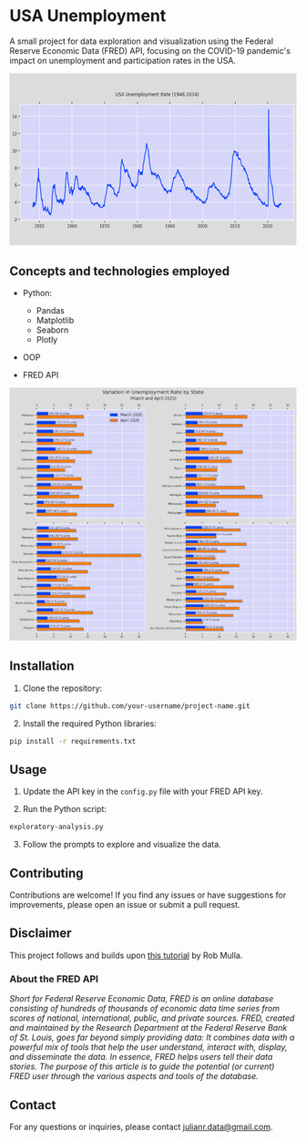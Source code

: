 
# USA Unemployment

A small project for data exploration and visualization using the Federal Reserve Economic Data (FRED) API, focusing on the COVID-19 pandemic's impact on unemployment and participation rates in the USA.

![USA Unemployment Chart](charts-export/cropped-readme/gif.gif)

## Concepts and technologies employed

- Python:

  - Pandas
  - Matplotlib
  - Seaborn
  - Plotly
- OOP
- FRED API

![USA Unemployment Chart](charts-export/4-variation.png)

## Installation

1. Clone the repository:

  ```bash
  git clone https://github.com/your-username/project-name.git
  ```

2. Install the required Python libraries:

  ```bash
  pip install -r requirements.txt
  ```

## Usage

1. Update the API key in the `config.py` file with your FRED API key.

2. Run the Python script:

  ```bash
  exploratory-analysis.py
  ```

3. Follow the prompts to explore and visualize the data.

## Contributing

Contributions are welcome! If you find any issues or have suggestions for improvements, please open an issue or submit a pull request.

## Disclaimer

This project follows and builds upon [this tutorial](https://www.youtube.com/watch?v=R67XuYc9NQ4&ab_channel=RobMulla) by Rob Mulla.

### About the FRED API

_Short for Federal Reserve Economic Data, FRED is an online database consisting of hundreds of thousands of economic data time series from scores of national, international, public, and private sources. FRED, created and maintained by the Research Department at the Federal Reserve Bank of St. Louis, goes far beyond simply providing data: It combines data with a powerful mix of tools that help the user understand, interact with, display, and disseminate the data. In essence, FRED helps users tell their data stories. The purpose of this article is to guide the potential (or current) FRED user through the various aspects and tools of the database._


## Contact

For any questions or inquiries, please contact [julianr.data@gmail.com](mailto:julianr.data@gmail.com).
